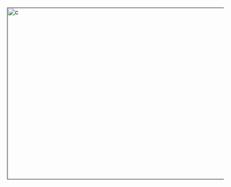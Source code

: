 <a href="" target="_blank"> <img src="https://cdnb.artstation.com/p/assets/images/images/029/480/193/large/aaron-truehitt-faye-beach-f.jpg" alt="c" width="1200" height="400" /> </a>
